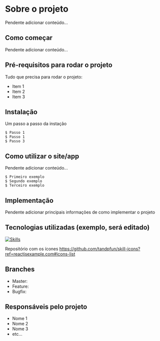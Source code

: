 # Sobre o projeto

Pendente adicionar conteúdo...

## Como começar

Pendente adicionar conteúdo...

## Pré-requisitos para rodar o projeto

Tudo que precisa para rodar o projeto:

* Item 1
* Item 2
* Item 3

## Instalação

Um passo a passo da instação

```
$ Passo 1
$ Passo 1
$ Passo 3
```

## Como utilizar o site/app

Pendente adicionar conteúdo...

```
$ Primeiro exemplo
$ Segundo exemplo
$ Terceiro exemplo
```

## Implementação

Pendente adicionar principais informações de como implementar o projeto

## Tecnologias utilizadas (exemplo, será editado)

[![Skills](https://skillicons.dev/icons?i=linux,js,html,css,php,mysql,&theme=light)](https://skillicons.dev)

Repositório com os ícones https://github.com/tandpfun/skill-icons?ref=reactjsexample.com#icons-list

## Branches

* Master:
* Feature:
* Bugfix:

## Responsáveis pelo projeto

* Nome 1
* Nome 2
* Nome 3
* etc...
